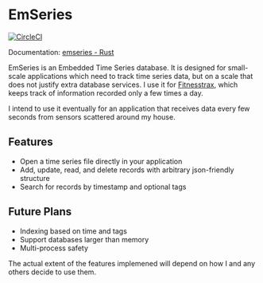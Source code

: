 # EmSeries

[![CircleCI](https://circleci.com/gh/luminescent-dreams/emseries.svg?style=svg)](https://circleci.com/gh/luminescent-dreams/emseries)

Documentation: [emseries - Rust](https://docs.rs/emseries/0.3.0/emseries/)

EmSeries is an Embedded Time Series database. It is designed for small-scale applications which need to track time series data, but on a scale that does not justify extra database services. I use it for [Fitnesstrax](https://github.com/luminescent-dreams/fitnesstrax), which keeps track of information recorded only a few times a day.

I intend to use it eventually for an application that receives data every few seconds from sensors scattered around my house.

## Features

*   Open a time series file directly in your application
*   Add, update, read, and delete records with arbitrary json-friendly structure
*   Search for records by timestamp and optional tags

## Future Plans

*   Indexing based on time and tags
*   Support databases larger than memory
*   Multi-process safety

The actual extent of the features implemened will depend on how I and any others decide to use them.
